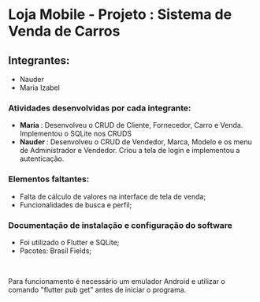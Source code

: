    <h1>Loja Mobile - Projeto : Sistema de Venda de Carros</h1>
   <h2>Integrantes:</h2>
   <ul>
     <li>Nauder </li>
     <li>Maria Izabel </li>
   </ul>


   <h3>Atividades desenvolvidas por cada integrante:</h3>
   <ul>
     <li><b> Maria </b>: Desenvolveu o CRUD de Cliente, Fornecedor, Carro e Venda. Implementou o SQLite nos CRUDS</li>
     <li><b> Nauder </b>: Desenvolveu o CRUD de Vendedor, Marca, Modelo e os menu de Administrador e Vendedor. Criou a tela de login e implementou a autenticação.</li>
   </ul>

   <h3>Elementos faltantes:</h3>
   <ul>
     <li>Falta de cálculo de valores na interface de tela de venda;</li>
     <li>Funcionalidades de busca e perfil;</li>
   </ul>

   <h3>Documentação de instalação e configuração do software</h3>
   <ul>
      <li> Foi utilizado o Flutter e SQLite; </li>
      <li> Pacotes: Brasil Fields; </li>
   </ul>
   <br>
 <p>Para funcionamento é necessário um emulador Android e utilizar o comando "flutter pub get" antes de iniciar o programa.</p>

